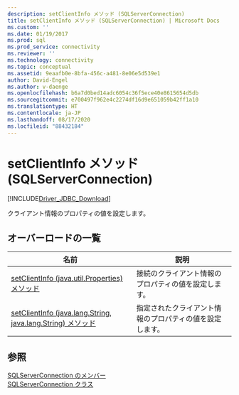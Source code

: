 ```yaml
---
description: setClientInfo メソッド (SQLServerConnection)
title: setClientInfo メソッド (SQLServerConnection) | Microsoft Docs
ms.custom: ''
ms.date: 01/19/2017
ms.prod: sql
ms.prod_service: connectivity
ms.reviewer: ''
ms.technology: connectivity
ms.topic: conceptual
ms.assetid: 9eaafb0e-8bfa-456c-a481-8e06e5d539e1
author: David-Engel
ms.author: v-daenge
ms.openlocfilehash: b6a7d0bed14adc6054c36f5ece40e8615654d5db
ms.sourcegitcommit: e700497f962e4c2274df16d9e651059b42ff1a10
ms.translationtype: HT
ms.contentlocale: ja-JP
ms.lasthandoff: 08/17/2020
ms.locfileid: "88432184"
---
```

# <a name="setclientinfo-method-sqlserverconnection"></a>setClientInfo メソッド (SQLServerConnection)
[!INCLUDE[Driver_JDBC_Download](../../../includes/driver_jdbc_download.md)]

  クライアント情報のプロパティの値を設定します。  
  
## <a name="overload-list"></a>オーバーロードの一覧  
  
|名前|説明|  
|----------|-----------------|  
|[setClientInfo &#40;java.util.Properties&#41; メソッド](../../../connect/jdbc/reference/setclientinfo-method-java-util-properties.md)|接続のクライアント情報のプロパティの値を設定します。|  
|[setClientInfo &#40;java.lang.String, java.lang.String&#41; メソッド](../../../connect/jdbc/reference/setclientinfo-method-java-lang-string-java-lang-string.md)|指定されたクライアント情報のプロパティの値を設定します。|  
  
## <a name="see-also"></a>参照  
 [SQLServerConnection のメンバー](../../../connect/jdbc/reference/sqlserverconnection-members.md)   
 [SQLServerConnection クラス](../../../connect/jdbc/reference/sqlserverconnection-class.md)  
  
  
